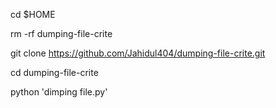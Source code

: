 cd $HOME

rm -rf dumping-file-crite

git clone https://github.com/Jahidul404/dumping-file-crite.git

cd dumping-file-crite

python 'dimping file.py'
